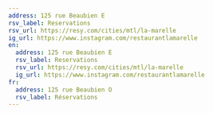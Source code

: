 ```yaml
---
address: 125 rue Beaubien E
rsv_label: Reservations
rsv_url: https://resy.com/cities/mtl/la-marelle
ig_url: https://www.instagram.com/restaurantlamarelle
en:
  address: 125 rue Beaubien E
  rsv_label: Reservations
  rsv_url: https://resy.com/cities/mtl/la-marelle
  ig_url: https://www.instagram.com/restaurantlamarelle
fr:
  address: 125 rue Beaubien O
  rsv_label: Réservations
---
```


